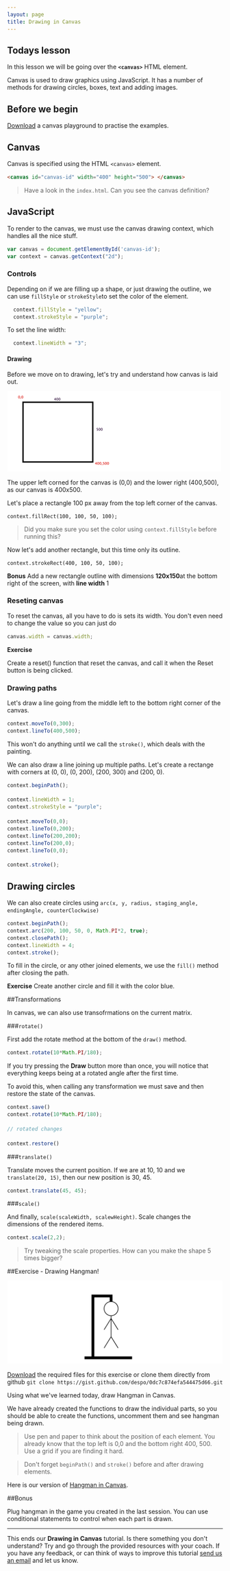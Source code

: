 ```yaml
---
layout: page
title: Drawing in Canvas
---
```


## Todays lesson

In this lesson we will be going over the **`<canvas>`** HTML element.

Canvas is used to draw graphics using JavaScript. It has a number of methods for drawing circles, boxes, text and adding images.

## Before we begin

[Download](https://gist.github.com/despo/e4770ca5afeaf70c23bc/download) a canvas playground to practise the examples.

## Canvas

Canvas is specified using the HTML `<canvas>` element.

```html
<canvas id="canvas-id" width="400" height="500"> </canvas>
```

> Have a look in the `index.html`. Can you see the canvas definition?

## JavaScript

To render to the canvas, we must use the canvas drawing context, which handles all the nice stuff.

```js
var canvas = document.getElementById('canvas-id');
var context = canvas.getContext("2d");
```

### Controls

Depending on if we are filling up a shape, or just drawing the outline, we can use `fillStyle` or `strokeStyle`to set the color of the element.

```js
  context.fillStyle = "yellow";
  context.strokeStyle = "purple";
```

To set the line width:

```js
  context.lineWidth = "3";
```

#### Drawing

Before we move on to drawing, let's try and understand how canvas is laid out.

![](assets/images/canvas.png)

The upper left corned for the canvas is (0,0) and the lower right (400,500), as our canvas is 400x500.

Let's place a rectangle 100 px away from the top left corner of the canvas.

```
context.fillRect(100, 100, 50, 100);
```
> Did you make sure you set the color using `context.fillStyle` before running this?

Now let's add another rectangle, but this time only its outline.

```
context.strokeRect(400, 100, 50, 100);
```

**Bonus** Add a new rectangle outline with dimensions **120x150**at the bottom right of the screen, with **line width** 1

### Reseting canvas

To reset the canvas, all you have to do is sets its width. You don't even need to change the value so you can just do

```javascript
canvas.width = canvas.width;
```

**Exercise**

Create a reset() function that reset the canvas, and call it when the Reset button is being clicked.

### Drawing paths

Let's draw a line going from the middle left to the bottom right corner of the canvas.

```javascript
context.moveTo(0,300);
context.lineTo(400,500);
```

This won't do anything until we call the `stroke()`, which deals with the painting.

We can also draw a line joining up multiple paths. Let's create a rectange with corners at (0, 0), (0, 200), (200, 300) and (200, 0).

```javascript
context.beginPath();

context.lineWidth = 1;
context.strokeStyle = "purple";

context.moveTo(0,0);
context.lineTo(0,200);
context.lineTo(200,200);
context.lineTo(200,0);
context.lineTo(0,0);

context.stroke();
```

## Drawing circles

We can also create circles using `arc(x, y, radius, staging_angle, endingAngle, counterClockwise)`

```javascript
context.beginPath();
context.arc(200, 100, 50, 0, Math.PI*2, true);
context.closePath();
context.lineWidth = 4;
context.stroke();
```

To fill in the circle, or any other joined elements, we use the `fill()` method after closing the path.

**Exercise** Create another circle and fill it with the color blue.

##Transformations

In canvas, we can also use transofrmations on the current matrix.

###`rotate()`

First add the rotate method at the bottom of the `draw()` method.

```javascript
context.rotate(10*Math.PI/180);
```
If you try pressing the **Draw** button more than once, you will notice that everything keeps being at a rotated angle after the first time.

To avoid this, when calling any transformation we must save and then restore the state of the canvas.

```javascript
context.save()
context.rotate(10*Math.PI/180);

// rotated changes

context.restore()
```

###`translate()`

Translate moves the current position. If we are at 10, 10 and we `translate(20, 15)`, then our new position is 30, 45.

```javascript
context.translate(45, 45);
```

###`scale()`

And finally, `scale(scaleWidth, scalewHeight)`. Scale changes the dimensions of the rendered items.


```javascript
context.scale(2,2);
```

> Try tweaking the scale properties. How can you make the shape 5 times bigger?

##Exercise - Drawing Hangman!

![](assets/images/canvas-hangman.png)

[Download](https://gist.github.com/despo/0dc7c874efa544475d66/download) the required files for this exercise or clone them directly from github `git clone https://gist.github.com/despo/0dc7c874efa544475d66.git`

Using what we've learned today, draw Hangman in Canvas.

We have already created the functions to draw the individual parts, so you should be able to create the functions, uncomment them and see hangman being drawn.

> Use pen and paper to think about the position of each element. You already know that the top left is 0,0 and the bottom right 400, 500. Use a grid if you are finding it hard.


> Don't forget `beginPath()` and `stroke()` before and after drawing elements.

Here is our version of [Hangman in Canvas](../../examples/canvas-hangman/index.html).

##Bonus

Plug hangman in the game you created in the last session. You can use conditional statements to control when each part is drawn.


---
This ends our **Drawing in Canvas** tutorial. Is there something you don't understand? Try and go through the provided resources with your coach. If you have any feedback, or can think of ways to improve this tutorial [send us an email](mailto:feedback@codebar.io) and let us know.

